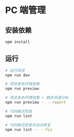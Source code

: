 # PC 端管理

## 安装依赖

```bash
npm install
```

## 运行

```bash
# 运行项目
npm run dev

# 预览发布环境效果
npm run preview

# 预览发布环境效果 + 静态资源分析
npm run preview -- --report

# 代码格式检查
npm run lint

# 代码格式检查并自动修复
npm run lint -- --fix
```
